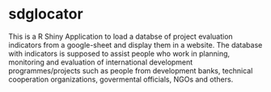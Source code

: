 # sdglocator
This is a R Shiny Application to load a databse of project evaluation indicators from a google-sheet and display them in a website. The database with indicators is supposed to assist people who work in planning, monitoring and evaluation of international development programmes/projects such as people from development banks, technical cooperation organizations, govermental officials, NGOs and others.
